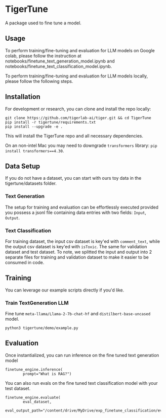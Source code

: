 # TigerTune
A package used to fine tune a model.

## Usage
To perform training/fine-tuning and evaluation for LLM models on Google colab, please follow the instruction at notebooks/finetune_text_generation_model.ipynb and notebooks/finetune_text_classification_model.ipynb.

To perform training/fine-tuning and evaluation for LLM models locally, please follow the following steps.

## Installation

For development or research, you can clone and install the repo locally:
```shell
git clone https://github.com/tigerlab-ai/tiger.git && cd TigerTune
pip install -r tigertune/requirements.txt
pip install --upgrade -e .
```
This will install the TigerTune repo and all necessary dependencies.

On an non-intel Mac you may need to downgrade `transformers` library: `pip install transformers==4.30`.

## Data Setup
If you do not have a dataset, you can start with ours toy data in the tigertune/datasets folder.

### Text Generation
The setup for training and evaluation can be effortlessly executed provided you possess a jsonl file containing data entries with two fields: `Input`, `Output`. 

### Text Classification
For training dataset, the input csv dataset is key'ed with `comment_text`, while the output csv dataset is key'ed with `isToxic`.
The same for validation dataset and test dataset.
To note, we splitted the input and output into 2 separate files for training and validation dataset to make it easier to be consumed in code.

## Training

You can leverage our example scripts directly if you'd like.

### Train TextGeneration LLM
Fine tune `meta-llama/Llama-2-7b-chat-hf` and `distilbert-base-uncased` model.
```shell
python3 tigertune/demo/example.py 
```

## Evaluation
Once instantialized, you can run inference on the fine tuned text generation model
```shell
finetune_engine.inference(
        prompt="What is RAG?")
```

You can also run evals on the fine tuned text classification model with your test dataset.
```shell
finetune_engine.evaluate(
        eval_dataset,
        eval_output_path="/content/drive/MyDrive/exp_finetune_classification/eval_result")
```
